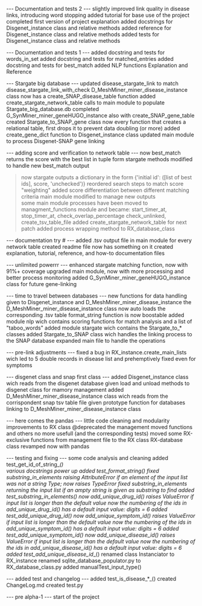 --- Documentation and tests 2 ---
slightly improved link quality in disease links, introducing word stopping
added tutorial for base use of the project
completed first version of project explanation
added docstrings for Disgenet_instance class and relative methods
added reference for Disgenet_instance class and relative methods
added tests for Disgenet_instance class and relative methods

--- Documentation and tests 1 ---
added docstring and tests for words_in_set
added docstring and tests for matched_entries
added docstring and tests for best_match
added NLP functions Explanation and Reference

--- Stargate big database ---
updated disease_stargate_link to match disease_stargate_link_with_check
D_MeshMiner_miner_disease_instance class now has a create_SNAP_disease_table function
added create_stargate_network_table calls to main module to populate Stargate_big_database.db
completed G_SynMiner_miner_geneHUGO_instance also with create_SNAP_gene_table
created Stargate_to_SNAP_gene class
now every function that creates a relational table, first drops it to prevent data doubling (or more)
added create_gene_dict function to Disgenet_instance class
updated main module to process Disgenet-SNAP gene linking

--- adding score and verification to network table ---
now best_match returns the score with the best list in tuple form
stargate methods modified to handle new best_match output
> now stargate outputs a dictionary in the form {'initial id': ([list of best ids], score, 'unchecked')}
> reordered search steps to match score "weighting"
> added score differentiation between different matching criteria
main module modified to manage new outputs   
some main module processes have been moved to managment_functions module and became:
> start_timer_at, stop_timer_at, check_overlap_percentage
> check_unlinked, create_tsv_table_file
added create_stargate_network_table for next patch
added process wrapping method to RX_database_class

--- documentation try # ---
added .tsv output file in main module for every network table created
readme file now has something on it
created explanation, tutorial, reference, and how-to documentation files

--- unlimited powerrr ---
enhanced stargate matching function, now with 91%+ coverage
upgraded main module, now with more processing and better process monitoring
added G_SynMiner_miner_geneHUGO_instance class for future gene-linking

--- time to travel between databases ---
new functions for data handling given to Disgenet_instance and D_MeshMiner_miner_disease_instance 
the D_MeshMiner_miner_disease_instance class now auto loads the corresponding .tsv table
format_string function is now boostable
added module nlp wich contains scoring functions for match analysis and a list of "taboo_words"
added module stargate wich contains the Stargate_to_* classes
added Stargate_to_SNAP class wich handles the linking process to the SNAP database
expanded main file to handle the operations


--- pre-link adjustments ---
fixed a bug in RX_instance.create_main_lists wich led to 5 double records in disease list and prehemptively fixed even for symptoms

--- disgenet class and snap first class ---
added Disgenet_instance class wich reads from the disgenet database
given load and unload methods to disgenet class for mamory management
added D_MeshMiner_miner_disease_instance class wich reads from the corrispondent snap tsv table file
given prototype function for databases linking to D_MeshMiner_miner_disease_instance class

--- here comes the pandas ---
little code cleaning and modularity improvements to RX class
@deprecated the management moved functions and others no more usefull (and the corresponding tests)
moved some RX-exclusive functions from management file to the RX class
RX-database class revamped now with pandas

--- testing and fixing ---
some code analysis and cleaning
added test_get_id_of_string_*_()       
various docstrings power up
added test_format_string_*_()
fixed substring_in_elements raising AttributeError if an element of the input list was not a string Type; now raises TypeError
fixed substring_in_elements returning the input list if an ampty string is given as substring to find
added test_substring_in_elements_*_()
now add_unique_drug_id() raises ValueError if input list is longer than the default value
now the numbering of the ids in add_unique_drug_id() has a default input value: digits = 6
added test_add_unique_drug_id_*_()
now add_unique_symptom_id() raises ValueError if input list is longer than the default value
now the numbering of the ids in add_unique_symptom_id() has a default input value: digits = 6
added test_add_unique_symptom_id_*_()
now add_unique_disease_id() raises ValueError if input list is longer than the default value
now the numbering of the ids in add_unique_disease_id() has a default input value: digits = 6
added test_add_unique_disease_id_*_()
renamed class Instanciator to RX_instance
renamed sqlite_database_populator.py  to  RX_database_class.py
added manualTest_input_type()


--- added test and changelog ---
added test_is_disease_*_()
created ChangeLog.md
created test.py


--- pre alpha-1 ---
start of the project
